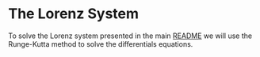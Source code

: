 # The Lorenz System

To solve the Lorenz system presented in the main [README](../../main/README.me) we will use the Runge-Kutta method to solve the differentials equations.
